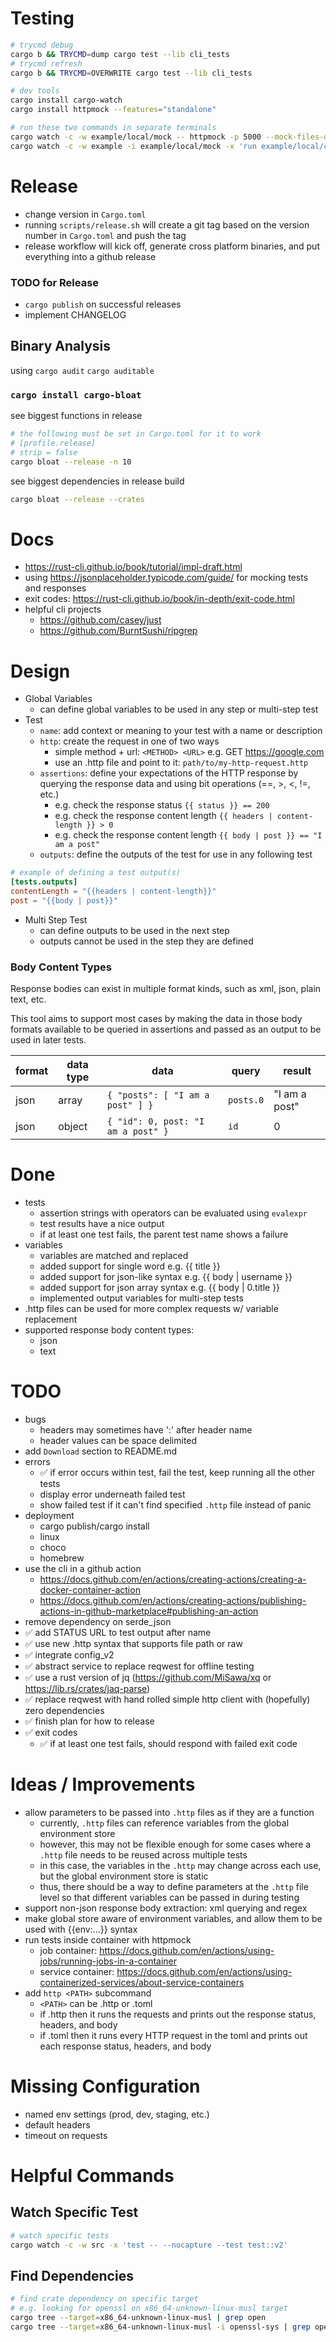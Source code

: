 # Testing

```bash
# trycmd debug
cargo b && TRYCMD=dump cargo test --lib cli_tests
# trycmd refresh
cargo b && TRYCMD=OVERWRITE cargo test --lib cli_tests
```

```bash
# dev tools
cargo install cargo-watch
cargo install httpmock --features="standalone"
```

```bash
# run these two commands in separate terminals
cargo watch -c -w example/local/mock -- httpmock -p 5000 --mock-files-dir ./example/local/mock
cargo watch -c -w example -i example/local/mock -x 'run example/local/config.toml'
```

# Release

- change version in `Cargo.toml`
- running `scripts/release.sh` will create a git tag based on the version number in `Cargo.toml` and push the tag
- release workflow will kick off, generate cross platform binaries, and put everything into a github release

### TODO for Release

- `cargo publish` on successful releases
- implement CHANGELOG

## Binary Analysis

using `cargo audit` `cargo auditable`

### `cargo install cargo-bloat`

see biggest functions in release

```bash
# the following must be set in Cargo.toml for it to work
# [profile.release]
# strip = false
cargo bloat --release -n 10
```

see biggest dependencies in release build

```bash
cargo bloat --release --crates
```

# Docs

- https://rust-cli.github.io/book/tutorial/impl-draft.html
- using https://jsonplaceholder.typicode.com/guide/ for mocking tests and responses
- exit codes: https://rust-cli.github.io/book/in-depth/exit-code.html
- helpful cli projects
  - https://github.com/casey/just
  - https://github.com/BurntSushi/ripgrep

# Design

- Global Variables
  - can define global variables to be used in any step or multi-step test
- Test
  - `name`: add context or meaning to your test with a name or description
  - `http`: create the request in one of two ways
    - simple method + url: `<METHOD> <URL>` e.g. GET https://google.com
    - use an .http file and point to it: `path/to/my-http-request.http`
  - `assertions`: define your expectations of the HTTP response by querying the response data and using bit operations (==, >, <, !=, etc.)
    - e.g. check the response status `{{ status }} == 200`
    - e.g. check the response content length `{{ headers | content-length }} > 0`
    - e.g. check the response content length `{{ body | post }} == "I am a post"`
  - `outputs`: define the outputs of the test for use in any following test

```toml
# example of defining a test output(s)
[tests.outputs]
contentLength = "{{headers | content-length}}"
post = "{{body | post}}"
```

- Multi Step Test
  - can define outputs to be used in the next step
  - outputs cannot be used in the step they are defined

### Body Content Types

Response bodies can exist in multiple format kinds, such as xml, json, plain text, etc.

This tool aims to support most cases by making the data in those body formats available to be queried in assertions and passed as an output to be used in later tests.

| format | data type | data                               | query     | result        |
| ------ | --------- | ---------------------------------- | --------- | ------------- |
| json   | array     | `{ "posts": [ "I am a post" ] }`   | `posts.0` | "I am a post" |
| json   | object    | `{ "id": 0, post: "I am a post" }` | `id`      | 0             |

# Done

- tests
  - assertion strings with operators can be evaluated using `evalexpr`
  - test results have a nice output
  - if at least one test fails, the parent test name shows a failure
- variables
  - variables are matched and replaced
  - added support for single word e.g. {{ title }}
  - added support for json-like syntax e.g. {{ body | username }}
  - added support for json array syntax e.g. {{ body | 0.title }}
  - implemented output variables for multi-step tests
- .http files can be used for more complex requests w/ variable replacement
- supported response body content types:
  - json
  - text

# TODO

- bugs
  - headers may sometimes have ':' after header name
  - header values can be space delimited
- add `Download` section to README.md
- errors
  - ✅ if error occurs within test, fail the test, keep running all the other tests
  - display error underneath failed test
  - show failed test if it can't find specified `.http` file instead of panic
- deployment
  - cargo publish/cargo install
  - linux
  - choco
  - homebrew
- use the cli in a github action
  - https://docs.github.com/en/actions/creating-actions/creating-a-docker-container-action
  - https://docs.github.com/en/actions/creating-actions/publishing-actions-in-github-marketplace#publishing-an-action
- remove dependency on serde_json
- ✅ add STATUS URL to test output after name
- ✅ use new .http syntax that supports file path or raw
- ✅ integrate config_v2
- ✅ abstract service to replace reqwest for offline testing
- ✅ use a rust version of jq (https://github.com/MiSawa/xq or https://lib.rs/crates/jaq-parse)
- ✅ replace reqwest with hand rolled simple http client with (hopefully) zero dependencies
- ✅ finish plan for how to release
- ✅ exit codes
  - ✅ if at least one test fails, should respond with failed exit code

# Ideas / Improvements

- allow parameters to be passed into `.http` files as if they are a function
  - currently, `.http` files can reference variables from the global environment store
  - however, this may not be flexible enough for some cases where a `.http` file needs to be reused across multiple tests
  - in this case, the variables in the `.http` may change across each use, but the global environment store is static
  - thus, there should be a way to define parameters at the `.http` file level so that different variables can be passed in during testing
- support non-json response body extraction: xml querying and regex
- make global store aware of environment variables, and allow them to be used with {{env:...}} syntax
- run tests inside container with httpmock
  - job container: https://docs.github.com/en/actions/using-jobs/running-jobs-in-a-container
  - service container: https://docs.github.com/en/actions/using-containerized-services/about-service-containers
- add `http <PATH>` subcommand
  - `<PATH>` can be .http or .toml
  - if .http then it runs the requests and prints out the response status, headers, and body
  - if .toml then it runs every HTTP request in the toml and prints out each response status, headers, and body

# Missing Configuration

- named env settings (prod, dev, staging, etc.)
- default headers
- timeout on requests

# Helpful Commands

## Watch Specific Test

```bash
# watch specific tests
cargo watch -c -w src -x 'test -- --nocapture --test test::v2'
```

## Find Dependencies

```bash
# find crate dependency on specific target
# e.g. looking for openssl on x86_64-unknown-linux-musl target
cargo tree --target=x86_64-unknown-linux-musl | grep open
cargo tree --target=x86_64-unknown-linux-musl -i openssl-sys | grep open
```
